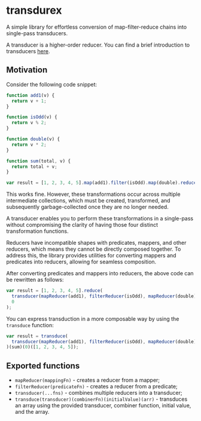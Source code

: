 # transdurex

A simple library for effortless conversion of map-filter-reduce chains into single-pass transducers.

A transducer is a higher-order reducer. You can find a brief introduction to transducers [here](https://clojure.org/reference/transducers).

## Motivation

Consider the following code snippet:

```javascript
function add1(v) {
  return v + 1;
}

function isOdd(v) {
  return v % 2;
}

function double(v) {
  return v * 2;
}

function sum(total, v) {
  return total + v;
}

var result = [1, 2, 3, 4, 5].map(add1).filter(isOdd).map(double).reduce(sum, 0);
```

This works fine. However, these transformations occur across multiple intermediate collections, which must be created, transformed, and subsequently garbage-collected once they are no longer needed.

A transducer enables you to perform these transformations in a single-pass without compromising the clarity of having those four distinct transformation functions.

Reducers have incompatible shapes with predicates, mappers, and other reducers, which means they cannot be directly composed together. To address this, the library provides utilities for converting mappers and predicates into reducers, allowing for seamless composition.

After converting predicates and mappers into reducers, the above code can be rewritten as follows:

```javascript
var result = [1, 2, 3, 4, 5].reduce(
  transducer(mapReducer(add1), filterReducer(isOdd), mapReducer(double))(sum),
  0
);
```

You can express transduction in a more composable way by using the `transduce` function:

```javascript
var result = transduce(
  transducer(mapReducer(add1), filterReducer(isOdd), mapReducer(double))
)(sum)(0)([1, 2, 3, 4, 5]);
```

## Exported functions

- `mapReducer(mappingFn)` - creates a reducer from a mapper;
- `filterReducer(predicateFn)` - creates a reducer from a predicate;
- `transducer(...fns)` - combines multiple reducers into a transducer;
- `transduce(transducer)(combinerFn)(initialValue)(arr)` - transduces an array using the provided transducer, combiner function, initial value, and the array.
